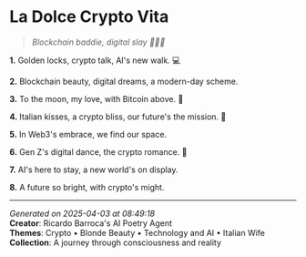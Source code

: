 # La Dolce Crypto Vita

> *Blockchain baddie, digital slay 💅🏼🤑*

**1.** Golden locks, crypto talk, AI's new walk. 💻


**2.** Blockchain beauty, digital dreams, a modern-day scheme.


**3.** To the moon, my love, with Bitcoin above. 🚀


**4.** Italian kisses, a crypto bliss, our future's the mission. 💋


**5.** In Web3's embrace, we find our space.


**6.** Gen Z's digital dance, the crypto romance. 💫


**7.** AI's here to stay, a new world's on display.


**8.** A future so bright, with crypto's might.



---

*Generated on 2025-04-03 at 08:49:18*  
**Creator**: Ricardo Barroca's AI Poetry Agent  
**Themes**: Crypto • Blonde Beauty • Technology and AI • Italian Wife  
**Collection**: A journey through consciousness and reality
